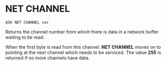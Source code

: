 # NET CHANNEL

`ASK NET CHANNEL var`

Returns the channel number from which there is data in a network buffer waiting to be read.

When the first byte is read from this channel. **NET CHANNEL** moves on to pointing at the next channel which needs to be serviced. The value **255** is returned if no more channels have data.
